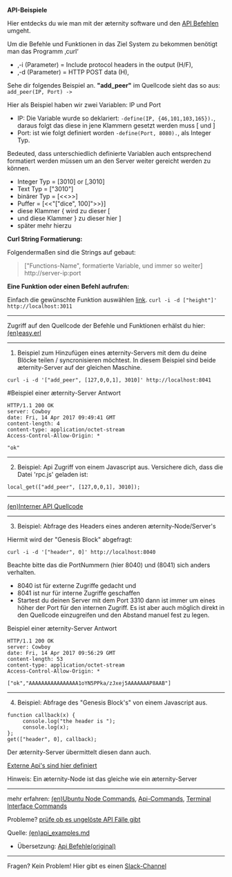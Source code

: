 **API-Beispiele**

Hier entdecks du wie man mit der æternity software und den [API Befehlen]([German]API-Commands) umgeht.

Um die Befehle und Funktionen in das Ziel System zu bekommen benötigt man das Programm ‚curl‘

- ‚-i (Parameter) = Include protocol headers in the output (H/F)‚
- ‚-d (Parameter) = HTTP POST data (H)‚

Sehe dir folgendes Beispiel an. **"add_peer"** im Quellcode sieht das so aus:
`add_peer(IP, Port) ->`

Hier als Beispiel haben wir zwei Variablen: IP und Port
- IP: Die Variable wurde so deklariert: `-define(IP, {46,101,103,165}).`, daraus folgt das diese in jene Klammern gesetzt werden muss [ und ]
- Port: ist wie folgt definiert worden `-define(Port, 8080).`, als Integer Typ.

Bedeuted, dass unterschiedlich definierte Variablen auch entsprechend formatiert werden müssen um an den Server
weiter gereicht werden zu können.

- Integer Typ = [3010] or [,3010]
- Text Typ  = ["3010"]
- binärer Typ  = [<<>>]
- Puffer       = [<<"[\"dice\", 100]">>}]
- diese Klammer { wird zu dieser [
- und diese Klammer } zu dieser hier ]
- später mehr hierzu

**Curl String Formatierung:**

Folgendermaßen sind die Strings auf gebaut:

>["Functions-Name", formatierte Variable, und immer so weiter] http://server-ip:port


**Eine Funktion oder einen Befehl aufrufen:**

Einfach die gewünschte Funktion auswählen [link]([German]Api-Commands). `curl -i -d ["height"]' http://localhost:3011`

***
Zugriff auf den Quellcode der Befehle und Funktionen erhälst du hier: [(en)easy.erl](../../../../aeternity/testnet/blob/master/src/networking/easy.erl)

***

1. Beispiel zum Hinzufügen eines æternity-Servers mit dem du deine Blöcke teilen / syncronisieren möchtest.
In diesem Beispiel sind beide æternity-Server auf der gleichen Maschine.

```
curl -i -d '["add_peer", [127,0,0,1], 3010]' http://localhost:8041
```

#Beispiel einer æternity-Server Antwort

```
HTTP/1.1 200 OK
server: Cowboy
date: Fri, 14 Apr 2017 09:49:41 GMT
content-length: 4
content-type: application/octet-stream
Access-Control-Allow-Origin: *

"ok"
```
***

2. Beispiel: Api Zugriff von einem Javascript aus.
Versichere dich, dass die Datei 'rpc.js' geladen ist:

```
local_get(["add_peer", [127,0,0,1], 3010]);
```
***

[(en)Interner API Quellcode](../../../../aeternity/testnet/blob/master/src/networking/internal_handler.erl)

***


3. Beispiel: Abfrage des Headers eines anderen æternity-Node/Server's

Hiermit wird der "Genesis Block" abgefragt:

```
curl -i -d '["header", 0]' http://localhost:8040
```

Beachte bitte das die PortNummern (hier 8040) und (8041) sich anders verhalten.
- 8040 ist für externe Zugriffe gedacht und
- 8041 ist nur für interne Zugriffe geschaffen
- Startest du deinen Server mit dem Port 3310 dann ist immer um eines höher der Port für den internen Zugriff.
Es ist aber auch möglich direkt in den Quellcode einzugreifen und den Abstand manuel fest zu legen.


Beispiel einer æternity-Server Antwort

```
HTTP/1.1 200 OK
server: Cowboy
date: Fri, 14 Apr 2017 09:56:29 GMT
content-length: 53
content-type: application/octet-stream
Access-Control-Allow-Origin: *

["ok","AAAAAAAAAAAAAAAA1oYN5PPka/zJxej5AAAAAAAP8AAB"]
```
***

4. Beispiel: Abfrage des "Genesis Block's" von einem Javascript aus.

```
function callback(x) {
	 console.log("the header is ");
	 console.log(x);
};
get(["header", 0], callback);
```

Der æternity-Server übermittelt diesen dann auch.

[Externe Api's sind hier definiert](../../../../aeternity/testnet/blob/master/src/networking/handler.erl)

Hinweis: Ein æternity-Node ist das gleiche wie ein æternity-Server
***
mehr erfahren: [(en)Ubuntu Node Commands](Ubuntu-Node-Commands), [Api-Commands]([German]Api-Commands), [Terminal Interface Commands]([German]Terminal-interface-commands)

Probleme? [prüfe ob es ungelöste API Fälle gibt](https://github.com/aeternity/testnet/issues?q=api)

Quelle: [(en)api_examples.md](../../../../aeternity/testnet/blob/master/docs/api_examples.md)

- Übersetzung: [Api Befehle(original)](Api-Commands)
***

Fragen? Kein Problem! Hier gibt es einen [Slack-Channel](https://aeternity.slack.com/)
